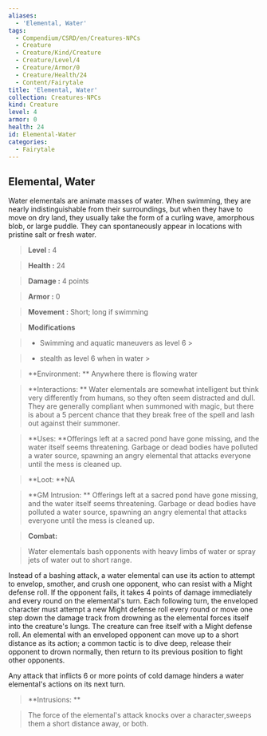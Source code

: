 ```yaml
---
aliases:
  - 'Elemental, Water'
tags:
  - Compendium/CSRD/en/Creatures-NPCs
  - Creature
  - Creature/Kind/Creature
  - Creature/Level/4
  - Creature/Armor/0
  - Creature/Health/24
  - Content/Fairytale
title: 'Elemental, Water'
collection: Creatures-NPCs
kind: Creature
level: 4
armor: 0
health: 24
id: Elemental-Water
categories:
  - Fairytale
---
```

## Elemental, Water    
Water elementals are animate masses of water. When swimming, they are nearly indistinguishable from their surroundings, but when they have to move on dry land, they usually take the form of a curling wave, amorphous blob, or large puddle. They can spontaneously appear in locations with pristine salt or fresh water.    
  
    
> **Level :** 4    
> **Health :** 24    
> **Damage :** 4 points    
> **Armor :** 0    
> **Movement :** Short; long if swimming    
> **Modifications**    
>- Swimming and aquatic maneuvers as level 6 >  
>    
>- stealth as level 6 when in water >  
>    
> **Environment: ** Anywhere there is flowing water    
> **Interactions: ** Water elementals are somewhat intelligent but think very differently from humans, so they often seem distracted and dull. They are generally compliant when summoned with magic, but there is about a 5 percent chance that they break free of the spell and lash out against their summoner.    
> **Uses: **Offerings left at a sacred pond have gone missing, and the water itself seems threatening. Garbage or dead bodies have polluted a water source, spawning an angry elemental that attacks everyone until the mess is cleaned up.    
> **Loot: **NA    
> **GM Intrusion: ** Offerings left at a sacred pond have gone missing, and the water itself seems threatening. Garbage or dead bodies have polluted a water source, spawning an angry elemental that attacks everyone until the mess is cleaned up.    
  
> **Combat:**   
> Water elementals bash opponents with heavy limbs of water or spray jets of water out to short range.   
Instead of a bashing attack, a water elemental can use its action to attempt to envelop, smother, and crush one opponent, who can resist with a Might defense roll. If the opponent fails, it takes 4 points of damage immediately and every round on the elemental's turn. Each following turn, the enveloped character must attempt a new Might defense roll every round or move one step down the damage track from drowning as the elemental forces itself into the creature's lungs. The creature can free itself with a Might defense roll. An elemental with an enveloped opponent can move up to a short distance as its action; a common tactic is to dive deep, release their opponent to drown normally, then return to its previous position to fight other opponents.   
Any attack that inflicts 6 or more points of cold damage hinders a water elemental's actions on its next turn.    
    
  
> **Intrusions: **   
> The force of the elemental's attack knocks over a character,sweeps them a short distance away, or both.    

